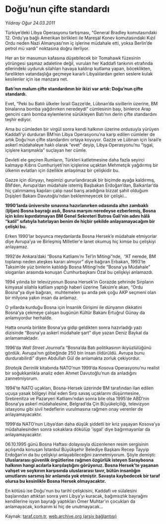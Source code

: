 # Doğu’nun çifte standardı

*Yıldıray Oğur 24.03.2011*

<div class="yazi"><p>Türkiye’deki Libya Operasyonu tartışması, “General Bradley komutasındaki 12. Ordu’ya bağlı Amerikan birlikleri ile Mareşal Konev komutasındaki Kızıl Ordu neden Nazi Almanyası’nın iç işlerine müdahale etti, yoksa Berlin’de petrol mü vardı” noktasına doğru ilerliyor.</p>
<p>Her an bir masumun kafasına düşebilecek bir Tomahawk füzesinin yörüngesi şaşmaz adaletine değil, vurulan her Kaddafi tankının etrafında ellerindeki uyduruk silahları havaya kaldırıp kutlama yapan, böceklikten, farelikten vatandaşlığa geçmeye kararlı Libyalılardan gelen seslere kulak kesilenler için ise manzara net.</p>
<p><b>Batı’nın malum çifte standardının bir ikizi var artık: Doğu’nun çifte standardı.</b></p>
<p>Evet, “Peki bu Batılı ülkeler İsrail Gazze’de, Lübnan’da sivillerin üzerine, BM binalarına bomba yağdırırken neredeydi” cümlesinin başı, binlerce Arap gencini canlı bomba eylemlerine sürükleyen Batı’nın derin çifte standardını teşhir ediyor.</p>
<p>Ama bu cümleden bir virgül sonra kendi halkının üzerine ordusuyla yürüyen Kaddafi’yi durduran BM’nin Libya Operasyonu’na karşı edilen cümleler de artık Doğu’nun çifte standardını ortaya koyuyor. Gazze ve Lübnan için İsrail’e askerî müdahaleye haklı olarak “evet” deyip, Libya Operasyonu’nu “işgal, içişlere karışmakla” suçlayan her cümle. </p>
<p>Devleti ele geçiren Rumların, Türkleri katletmesine daha fazla seyirci kalmayıp Kıbrıs Cumhuriyeti’nin içişlerine uçaktan Mehmetçik yağdırmış bir ülkenin evlatları için özellikle anlaşılmaz bir çelişkidir bu.</p>
<p>Gazze için dünyayı, hepimizi gururlandıracak bir biçimde ayağa kaldırmış, BM’den, Avrupa’dan müdahale istemiş Başbakan Erdoğan’dan, Balkanlar’da hiç çalınmamış kapıları çalıp nasıl barış aradığına bizzat şahit olduğum Dışişleri Bakanı Davutoğlu’ndan beklenmeyecek bir çelişki… </p>
<p><b>1990’larda üniversite sınavına hazırlanırken odasında altın zambaklı</b> (<b>ljiljan) Bosna bayrağı asılı, Bosna marşını neredeyse ezberlemiş, Bosna için kılını kıpırdatmayan BM Genel Sekreteri Butros Gali’nin adını hâlâ “katil” sıfatıyla hatırlayan benim de hiçbir şekilde anlayamayacağım bir çelişki bu. </b></p>
<p>Erken 1990’lar boyunca meydanlarda Bosna Hersek’e müdahale etmiyorlar diye Avrupa’ya ve Birleşmiş Milletler'e lanet okumuş hiç kimse bu çelişkiyi anlayamaz.</p>
<p>1992’de Ankara’daki “Bosna Katliamı’nı Tel’in Mitingi”nde,  “AT nerede, BM toplanıp neden ateşkes kararı almıyor” diye bağıran Erbakan, 1993’te Taksim’de yüz binlerin katıldığı Bosna Mitingi’nde “Bosna’ya Müdahale” sloganları arasında konuşan Cumhurbaşkanı Özal bu çelişkiyi anlamazdı.</p>
<p>1994 yılında bir televizyonun Bosna Hersek’in Gorazde şehrinde Sırpların kimyasal silahla katliam yaptığı haberi üzerine Taksim’e akan, “Ordu Bosna”ya diye bağıran,  muhtemelen şu anda pek çoğu AKP seçmeni olan bir milyona yakın insan da anlamaz.</p>
<p>O yıllarda kurduğu Bosna için İnsanlık Girişimi ile dünyanın dikkatini Bosna’ya çekmeye çalışan bugünün Kültür Bakanı Ertuğrul Günay da anlamıyordur herhalde.</p>
<p>Hatta onunla birlikte Bosna’ya gidip geldikten sonra hazırladığı yazı dizisinde “Bosna’ya askerî müdahale şart” diye yazan Deniz Baykal da anlamamaktadır.</p>
<p>1996’da <i>Wall Street Journal</i>’a “Bosna’da Batı politikasının ikiyüzlülüğünü gördük. Avrupa’nın göbeğinde 250 bin insan öldürüldü. Avrupa bunu durdurabilirdi” diyen Abdullah Gül de anlamakta zorluk çekiyordur.</p>
<p><i>Stratejik Derinlik</i> kitabında NATO’nun 1999’da Kosova Operasyonu’nu realist bir soğukkanlıkla analiz eden Ahmet Davutoğlu’nun da anladığını zannetmiyorum.</p>
<p>1994’te NATO uçakları, Bosna-Hersek üzerinde BM tarafından ilan edilen uçuşa yasak bölgeyi ihlal eden Sırp savaş uçaklarını düşürmesine, Srebrenitza ve Pazaryeri Katliamı’ndan sonra bile olsa 1995’de ABD’nin Bosna’ya askerî müdahalesine, Belgrad’da Çin Büyükelçiliği, televizyon istasyonu gibi sivil hedeflerin vurulmasına rağmen onay verenler de anlayamayacaktır. </p>
<p>1999’da NATO’nun Libya’dan daha düşük şiddetli bir kriz yaşayan Kosova’ya müdahalesinden sonra sokaklara dökülüp 'işgal' diye bağırmayanlar da anlayamayacaktır. </p>
<p>06.10.1995 günü Bosna Haftası dolayısıyla düzenlenen resim sergisinin açılışında konuşan İstanbul Büyükşehir Belediye Başkanı Recep Tayyip Erdoğan’ın da bu çelişkiyi anlayabileceğini zannetmiyorum. Şöyle demişti<b>: Uluslararası güvenlik örgütlerine rağmen özgürlük isteyen Saraybosna halkının hangi acılarla karşılaştığını görüyoruz. Bosna Hersek’te yaşanan vahşet ve soykırım karşısında uluslararası tavır, bütün insanlığın umutlarını sarsmış bir anlamda yok etmiştir. Savaşta kaybedecek bir taraf olursa bu kesinlikle Bosna Hersek olmayacaktır.</b></p>
<p>En kötüsü ise Doğu'nun bu tarihî çelişkisini, Kaddafi ve sülalesini başlarından attıktan sonra yeni Libya’yı kuracak, bağımsızlık bayrağını kendilerine isyan bayrağı yaptıkları Ömer Muhtar’ın çocukları da anlamayacak, korkarım ki hiç de unutmayacak…</p>
</div>

Kaynak: [taraf.com.tr](http://www.taraf.com.tr/yildiray-ogur/makale-dogu-nun-cifte-standardi.htm), [web.archive.org (arşiv bağlantısı)](http://web.archive.org/web/20130709173346/http://www.taraf.com.tr/yildiray-ogur/makale-dogu-nun-cifte-standardi.htm)

